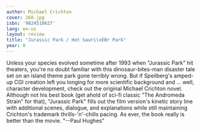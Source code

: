 ```yaml
---
author: Michael Crichton
cover: 268.jpg
isbn: '9024510627'
lang: en-us
layout: review
title: "Jurassic Park / Het Sauri\xEBr Park"
year: 0
---
```

Unless your species evolved sometime after 1993 when  "Jurassic Park" hit theaters, you're no doubt familiar with this  dinosaur-bites-man disaster tale set on an island theme park gone  terribly wrong. But if Speilberg's amped-up CGI creation left you  longing for more scientific background and ... well, character  development, check out the original Michael Crichton novel. Although  not his best book (get ahold of sci-fi classic "The Andromeda Strain"  for that), "Jurassic Park" fills out the film version's kinetic  story line with additional scenes, dialogue, and explanations while  still maintaining Crichton's trademark thrills-'n'-chills pacing. As  ever, the book really is better than the movie. "--Paul Hughes"

